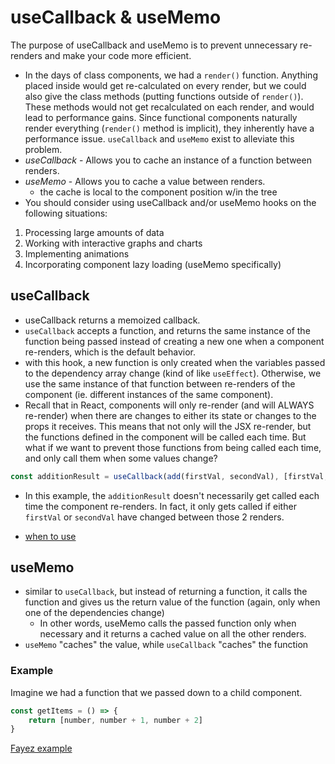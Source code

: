 
# useCallback & useMemo
The purpose of useCallback and useMemo is to prevent unnecessary re-renders and make your code more efficient.
- In the days of class components, we had a `render()` function. Anything placed inside would get re-calculated on every render, but we could also give the class methods (putting functions outside of `render()`). These methods would not get recalculated on each render, and would lead to performance gains. Since functional components naturally render everything (`render()` method is implicit), they inherently have a performance issue. `useCallback` and `useMemo` exist to alleviate this problem.
- *useCallback* - Allows you to cache an instance of a function between renders.
- *useMemo* - Allows you to cache a value between renders.
	- the cache is local to the component position w/in the tree
- You should consider using useCallback and/or useMemo hooks on the following situations:
1) Processing large amounts of data
2) Working with interactive graphs and charts
3) Implementing animations
4) Incorporating component lazy loading (useMemo specifically)

## useCallback
- useCallback returns a memoized callback.
- `useCallback` accepts a function, and returns the same instance of the function being passed instead of creating a new one when a component re-renders, which is the default behavior.
-  with this hook, a new function is only created when the variables passed to the dependency array change (kind of like `useEffect`). Otherwise, we use the same instance of that function between re-renders of the component (ie. different instances of the same component).
- Recall that in React, components will only re-render (and will ALWAYS re-render) when there are changes to either its state or changes to the props it receives. This means that not only will the JSX re-render, but the functions defined in the component will be called each time. But what if we want to prevent those functions from being called each time, and only call them when some values change?
```js
const additionResult = useCallback(add(firstVal, secondVal), [firstVal, secondVal])
```
- In this example, the `additionResult` doesn't necessarily get called each time the component re-renders. In fact, it only gets called if either `firstVal` or `secondVal` have changed between those 2 renders.

- [when to use](https://kentcdodds.com/blog/usememo-and-usecallback)

## useMemo
- similar to `useCallback`, but instead of returning a function, it calls the function and gives us the return value of the function (again, only when one of the dependencies change)
	- In other words, useMemo calls the passed function only when necessary and it returns a cached value on all the other renders.
- `useMemo` "caches" the value, while `useCallback` "caches" the function

### Example
Imagine we had a function that we passed down to a child component.
```js
const getItems = () => {
	return [number, number + 1, number + 2]
}
```
[Fayez example](https://gist.github.com/fayezosaadi/8d54fe30d8bf855c23e6d7c13a31e346)